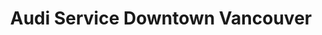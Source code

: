 ---
title: "Audi Service Downtown Vancouver"
url: /vancouver/audi-service-downtown-vancouver/
shop: Autowerkstatt
---